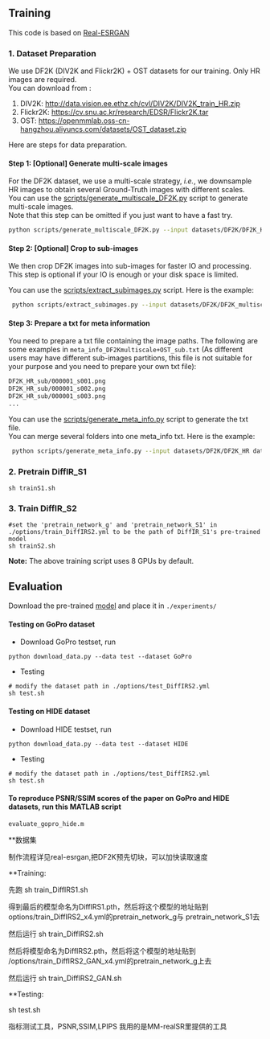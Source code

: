 ## Training

This code is based on [Real-ESRGAN](https://github.com/xinntao/Real-ESRGAN)

### 1. Dataset Preparation

We use DF2K (DIV2K and Flickr2K) + OST datasets for our training. Only HR images are required. <br>
You can download from :

1. DIV2K: http://data.vision.ee.ethz.ch/cvl/DIV2K/DIV2K_train_HR.zip
2. Flickr2K: https://cv.snu.ac.kr/research/EDSR/Flickr2K.tar
3. OST: https://openmmlab.oss-cn-hangzhou.aliyuncs.com/datasets/OST_dataset.zip

Here are steps for data preparation.

#### Step 1: [Optional] Generate multi-scale images

For the DF2K dataset, we use a multi-scale strategy, *i.e.*, we downsample HR images to obtain several Ground-Truth images with different scales. <br>
You can use the [scripts/generate_multiscale_DF2K.py](scripts/generate_multiscale_DF2K.py) script to generate multi-scale images. <br>
Note that this step can be omitted if you just want to have a fast try.

```bash
python scripts/generate_multiscale_DF2K.py --input datasets/DF2K/DF2K_HR --output datasets/DF2K/DF2K_multiscale
```

#### Step 2: [Optional] Crop to sub-images

We then crop DF2K images into sub-images for faster IO and processing.<br>
This step is optional if your IO is enough or your disk space is limited.

You can use the [scripts/extract_subimages.py](scripts/extract_subimages.py) script. Here is the example:

```bash
 python scripts/extract_subimages.py --input datasets/DF2K/DF2K_multiscale --output datasets/DF2K/DF2K_multiscale_sub --crop_size 400 --step 200
```

#### Step 3: Prepare a txt for meta information

You need to prepare a txt file containing the image paths. The following are some examples in `meta_info_DF2Kmultiscale+OST_sub.txt` (As different users may have different sub-images partitions, this file is not suitable for your purpose and you need to prepare your own txt file):

```txt
DF2K_HR_sub/000001_s001.png
DF2K_HR_sub/000001_s002.png
DF2K_HR_sub/000001_s003.png
...
```

You can use the [scripts/generate_meta_info.py](scripts/generate_meta_info.py) script to generate the txt file. <br>
You can merge several folders into one meta_info txt. Here is the example:

```bash
 python scripts/generate_meta_info.py --input datasets/DF2K/DF2K_HR datasets/DF2K/DF2K_multiscale --root datasets/DF2K datasets/DF2K --meta_info datasets/DF2K/meta_info/meta_info_DF2Kmultiscale.txt
```

### 2.  Pretrain DiffIR_S1
```
sh trainS1.sh
```

### 3.  Train DiffIR_S2

```
#set the 'pretrain_network_g' and 'pretrain_network_S1' in ./options/train_DiffIRS2.yml to be the path of DiffIR_S1's pre-trained model
sh trainS2.sh
```

**Note:** The above training script uses 8 GPUs by default. 

## Evaluation

Download the pre-trained [model](https://drive.google.com/drive/folders/1JWYaP9VVPX_Mh2w1Vezn74hck-oWSyMh?usp=drive_link) and place it in `./experiments/`

#### Testing on GoPro dataset

- Download GoPro testset, run
```
python download_data.py --data test --dataset GoPro
```

- Testing
```
# modify the dataset path in ./options/test_DiffIRS2.yml
sh test.sh 
```

#### Testing on HIDE dataset

- Download HIDE testset, run
```
python download_data.py --data test --dataset HIDE
```

- Testing
```
# modify the dataset path in ./options/test_DiffIRS2.yml
sh test.sh
```

#### To reproduce PSNR/SSIM scores of the paper on GoPro and HIDE datasets, run this MATLAB script

```
evaluate_gopro_hide.m 
```





**数据集

制作流程详见real-esrgan,把DF2K预先切块，可以加快读取速度

**Training:

先跑
sh train_DiffIRS1.sh

得到最后的模型命名为DiffIRS1.pth，然后将这个模型的地址贴到
options/train_DiffIRS2_x4.yml的pretrain_network_g与 pretrain_network_S1去

然后运行
sh train_DiffIRS2.sh

然后将模型命名为DiffIRS2.pth，然后将这个模型的地址贴到
/options/train_DiffIRS2_GAN_x4.yml的pretrain_network_g上去

然后运行
sh train_DiffIRS2_GAN.sh

**Testing:

sh test.sh

指标测试工具，PSNR,SSIM,LPIPS 我用的是MM-realSR里提供的工具
